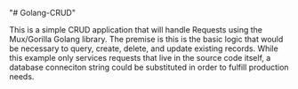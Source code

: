 "# Golang-CRUD" 

This is a simple CRUD application that will handle Requests using the Mux/Gorilla Golang library. The premise is this is the basic logic that would be necessary to query, create, delete, and update existing records. While this example only services requests that live in the source code itself, a database conneciton string could be substituted in order to fulfill production needs. 